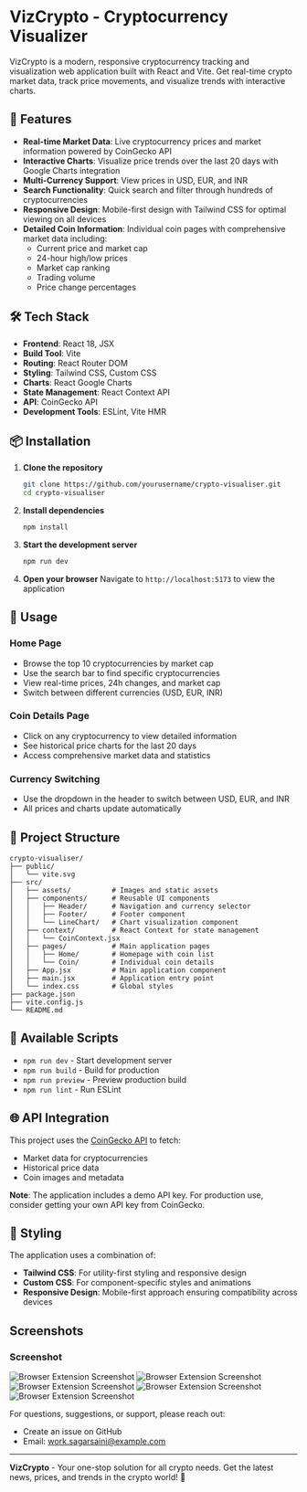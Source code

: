 # VizCrypto - Cryptocurrency Visualizer


VizCrypto is a modern, responsive cryptocurrency tracking and visualization web application built with React and Vite. Get real-time crypto market data, track price movements, and visualize trends with interactive charts.

## 🚀 Features

- **Real-time Market Data**: Live cryptocurrency prices and market information powered by CoinGecko API
- **Interactive Charts**: Visualize price trends over the last 20 days with Google Charts integration
- **Multi-Currency Support**: View prices in USD, EUR, and INR
- **Search Functionality**: Quick search and filter through hundreds of cryptocurrencies
- **Responsive Design**: Mobile-first design with Tailwind CSS for optimal viewing on all devices
- **Detailed Coin Information**: Individual coin pages with comprehensive market data including:
  - Current price and market cap
  - 24-hour high/low prices
  - Market cap ranking
  - Trading volume
  - Price change percentages

## 🛠️ Tech Stack

- **Frontend**: React 18, JSX
- **Build Tool**: Vite
- **Routing**: React Router DOM
- **Styling**: Tailwind CSS, Custom CSS
- **Charts**: React Google Charts
- **State Management**: React Context API
- **API**: CoinGecko API
- **Development Tools**: ESLint, Vite HMR

## 📦 Installation

1. **Clone the repository**

   ```bash
   git clone https://github.com/yourusername/crypto-visualiser.git
   cd crypto-visualiser
   ```

2. **Install dependencies**

   ```bash
   npm install
   ```

3. **Start the development server**

   ```bash
   npm run dev
   ```

4. **Open your browser**
   Navigate to `http://localhost:5173` to view the application

## 🎯 Usage

### Home Page

- Browse the top 10 cryptocurrencies by market cap
- Use the search bar to find specific cryptocurrencies
- View real-time prices, 24h changes, and market cap
- Switch between different currencies (USD, EUR, INR)

### Coin Details Page

- Click on any cryptocurrency to view detailed information
- See historical price charts for the last 20 days
- Access comprehensive market data and statistics

### Currency Switching

- Use the dropdown in the header to switch between USD, EUR, and INR
- All prices and charts update automatically

## 📁 Project Structure

```
crypto-visualiser/
├── public/
│   └── vite.svg
├── src/
│   ├── assets/          # Images and static assets
│   ├── components/      # Reusable UI components
│   │   ├── Header/      # Navigation and currency selector
│   │   ├── Footer/      # Footer component
│   │   └── LineChart/   # Chart visualization component
│   ├── context/         # React Context for state management
│   │   └── CoinContext.jsx
│   ├── pages/           # Main application pages
│   │   ├── Home/        # Homepage with coin list
│   │   └── Coin/        # Individual coin details
│   ├── App.jsx          # Main application component
│   ├── main.jsx         # Application entry point
│   └── index.css        # Global styles
├── package.json
├── vite.config.js
└── README.md
```

## 🔧 Available Scripts

- `npm run dev` - Start development server
- `npm run build` - Build for production
- `npm run preview` - Preview production build
- `npm run lint` - Run ESLint

## 🌐 API Integration

This project uses the [CoinGecko API](https://www.coingecko.com/en/api) to fetch:

- Market data for cryptocurrencies
- Historical price data
- Coin images and metadata

**Note**: The application includes a demo API key. For production use, consider getting your own API key from CoinGecko.

## 🎨 Styling

The application uses a combination of:

- **Tailwind CSS**: For utility-first styling and responsive design
- **Custom CSS**: For component-specific styles and animations
- **Responsive Design**: Mobile-first approach ensuring compatibility across devices

## Screenshots
### Screenshot

![Browser Extension Screenshot](src/assets/s1.png)
![Browser Extension Screenshot](/src/assets/s2.png)
![Browser Extension Screenshot](src/assets/s3.png)
![Browser Extension Screenshot](/src/assets/s4.png)
![Browser Extension Screenshot](/src/assets/s5.png)

For questions, suggestions, or support, please reach out:

- Create an issue on GitHub
- Email: work.sagarsaini@example.com

---

**VizCrypto** - Your one-stop solution for all crypto needs. Get the latest news, prices, and trends in the crypto world! 🚀
